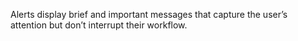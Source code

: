 Alerts display brief and important messages that capture the user’s attention but don’t interrupt their workflow. 
